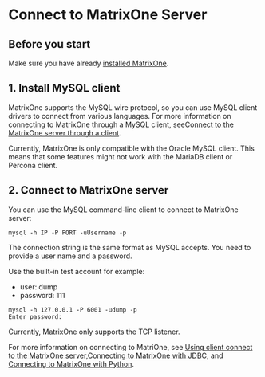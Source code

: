 # **Connect to MatrixOne Server**

## **Before you start**

Make sure you have already [installed MatrixOne](install-standalone-matrixone.md).

## **1. Install MySQL client**

MatrixOne supports the MySQL wire protocol, so you can use MySQL client drivers to connect from various languages. For more information on connecting to MatrixOne through a MySQL client, see[Connect to the MatrixOne server through a client](../Develop/connect-mo/client-connect-to-matrixone.md).

Currently, MatrixOne is only compatible with the Oracle MySQL client. This means that some features might not work with the MariaDB client or Percona client.

## **2. Connect to MatrixOne server**

You can use the MySQL command-line client to connect to MatrixOne server:

```
mysql -h IP -P PORT -uUsername -p
```

The connection string is the same format as MySQL accepts. You need to provide a user name and a password.

Use the built-in test account for example:

- user: dump
- password: 111

```
mysql -h 127.0.0.1 -P 6001 -udump -p
Enter password:
```

Currently, MatrixOne only supports the TCP listener.

For more information on connecting to MatriOne, see
[Using client connect to the MatrixOne server](../Develop/connect-mo/client-connect-to-matrixone.md),[Connecting to MatrixOne with JDBC](../Develop/connect-mo/java-connect-to-matrixone/connect-mo-with-jdbc.md), and [Connecting to MatrixOne with Python](../Develop/connect-mo/python-connect-to-matrixone.md).
